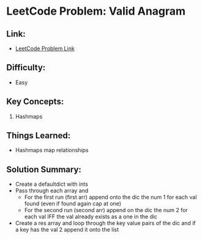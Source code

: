 # LeetCode Problem: Valid Anagram

## Link:

- [LeetCode Problem Link](https://leetcode.com/problems/valid-anagram/)

## Difficulty:

- Easy

## Key Concepts:

1. Hashmaps

## Things Learned:

- Hashmaps map relationships

## Solution Summary:

- Create a defaultdict with ints
- Pass through each array and
  - For the first run (first arr) append onto the dic the num 1 for each val found (even if found again cap at one)
  - For the second run (second arr) append on the dic the num 2 for each val IFF the val already exists as a one in the dic
- Create a res array and loop through the key value pairs of the dic and if a key has the val 2 append it onto the list
